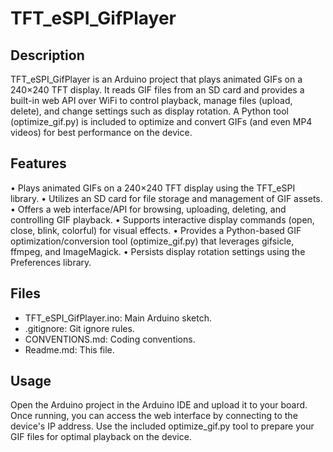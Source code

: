 # TFT_eSPI_GifPlayer

## Description
TFT_eSPI_GifPlayer is an Arduino project that plays animated GIFs on a 240×240 TFT display. It reads GIF files from an SD card and provides a built-in web API over WiFi to control playback, manage files (upload, delete), and change settings such as display rotation. A Python tool (optimize_gif.py) is included to optimize and convert GIFs (and even MP4 videos) for best performance on the device.

## Features
• Plays animated GIFs on a 240×240 TFT display using the TFT_eSPI library.
• Utilizes an SD card for file storage and management of GIF assets.
• Offers a web interface/API for browsing, uploading, deleting, and controlling GIF playback.
• Supports interactive display commands (open, close, blink, colorful) for visual effects.
• Provides a Python-based GIF optimization/conversion tool (optimize_gif.py) that leverages gifsicle, ffmpeg, and ImageMagick.
• Persists display rotation settings using the Preferences library.

## Files

- TFT_eSPI_GifPlayer.ino: Main Arduino sketch.
- .gitignore: Git ignore rules.
- CONVENTIONS.md: Coding conventions.
- Readme.md: This file.

## Usage

Open the Arduino project in the Arduino IDE and upload it to your board. Once running, you can access the web interface by connecting to the device's IP address. Use the included optimize_gif.py tool to prepare your GIF files for optimal playback on the device.
